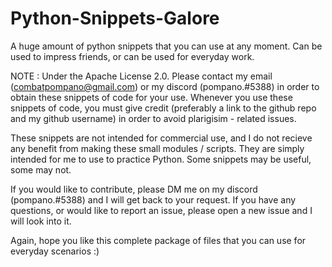 # Python-Snippets-Galore
A huge amount of python snippets that you can use at any moment. Can be used to impress friends, or can be used for everyday work.

NOTE : Under the Apache License 2.0. Please contact my email (combatpompano@gmail.com) or my discord (pompano.#5388) in order to obtain these snippets of code for your use. Whenever you use these snippets of code, you must give credit (preferably a link to the github repo and my github username) in order to avoid plarigisim - related issues. 

These snippets are not intended for commercial use, and I do not recieve any benefit from making these small modules / scripts. They are simply intended for me to use to practice Python. Some snippets may be useful, some may not.

If you would like to contribute, please DM me on my discord (pompano.#5388) and I will get back to your request. If you have any questions, or would like to report an issue, please open a new issue and I will look into it.

Again, hope you like this complete package of files that you can use for everyday scenarios :)
